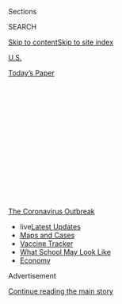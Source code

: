 <div id="app">

<div id="standalone-header">

<div class="interactive-masthead NYTAppHideMasthead css-qz70u6 e1suatyy0">

<div class="section css-ui9rw0 e1suatyy2">

<div class="css-eph4ug er09x8g0">

<div class="css-6n7j50">

</div>

<span class="css-1dv1kvn">Sections</span>

<div class="css-10488qs">

<span class="css-1dv1kvn">SEARCH</span>

</div>

[Skip to content](#site-content)[Skip to site
index](#site-index)

</div>

<div id="masthead-section-label" class="css-1wr3we4 eaxe0e00">

[U.S.](https://www.nytimes.com/section/us)

</div>

<div class="css-10698na e1huz5gh0">

</div>

</div>

<div id="masthead-bar-one" class="section hasLinks css-15hmgas e1csuq9d3">

<div class="css-uqyvli e1csuq9d0">

</div>

<div class="css-1uqjmks e1csuq9d1">

</div>

<div class="css-9e9ivx">

[](https://myaccount.nytimes.com/auth/login?response_type=cookie&client_id=vi)

</div>

<div class="css-1bvtpon e1csuq9d2">

[Today’s
Paper](https://www.nytimes.com/section/todayspaper)

</div>

</div>

</div>

<div class="css-1aor85t" style="opacity:0.000000001;z-index:-1;visibility:hidden">

<div class="css-1hqnpie">

<div class="css-epjblv">

<span class="css-17xtcya">[U.S.](/section/us)</span><span class="css-x15j1o">|</span><span class="css-fwqvlz">More
Than 40% of U.S. Coronavirus Deaths Are Linked to Nursing
Homes</span>

</div>

<div class="css-k008qs">

<div class="css-1iwv8en">

<span class="css-18z7m18"></span>

<div>

</div>

</div>

<span class="css-1n6z4y">https://nyti.ms/31mkr1B</span>

<div class="css-1705lsu">

<div class="css-4xjgmj">

<div class="css-4skfbu" data-role="toolbar" data-aria-label="Social Media Share buttons, Save button, and Comments Panel with current comment count" data-testid="share-tools">

  - 
  - 
  - 
  - 
    
    <div class="css-6n7j50">
    
    </div>

  - 

</div>

</div>

</div>

</div>

</div>

</div>

<div id="NYT_TOP_BANNER_REGION" class="css-mij9hh">

<div>

<div id="styln-prism-menu-1592847958612" class="section interactive-content interactive-size-medium css-1xxkt5x">

<div class="css-17ih8de interactive-body">

<div id="scroll-container" class="css-1gj85ro">

[<span class="styln-title-wrap"><span class="css-1pje3qr">The
Coronavirus</span><span class="css-1pje3qr">
Outbreak</span></span>](https://www.nytimes.com/news-event/coronavirus?action=click&pgtype=Article&state=default&region=TOP_BANNER&context=storylines_menu)

  - <span class="css-kqxiym" data-emphasize="true">live</span>[Latest
    Updates](https://www.nytimes.com/2020/08/02/world/coronavirus-updates.html?action=click&pgtype=Article&state=default&region=TOP_BANNER&context=storylines_menu)
  - [Maps and
    Cases](https://www.nytimes.com/interactive/2020/us/coronavirus-us-cases.html?action=click&pgtype=Article&state=default&region=TOP_BANNER&context=storylines_menu)
  - [Vaccine
    Tracker](https://www.nytimes.com/interactive/2020/science/coronavirus-vaccine-tracker.html?action=click&pgtype=Article&state=default&region=TOP_BANNER&context=storylines_menu)
  - [What School May Look
    Like](https://www.nytimes.com/interactive/2020/07/29/us/schools-reopening-coronavirus.html?action=click&pgtype=Article&state=default&region=TOP_BANNER&context=storylines_menu)
  - [Economy](https://www.nytimes.com/live/2020/07/31/business/stock-market-today-coronavirus?action=click&pgtype=Article&state=default&region=TOP_BANNER&context=storylines_menu)

</div>

</div>

</div>

</div>

</div>

<div id="top-wrapper" class="css-1sy8kpn">

<div id="top-slug" class="css-l9onyx">

Advertisement

</div>

[Continue reading the main
story](#after-top)

<div class="ad top-wrapper" style="text-align:center;height:100%;display:block;min-height:250px">

<div id="top" class="place-ad" data-position="top" data-size-key="top">

</div>

</div>

<div id="after-top">

</div>

</div>

</div>

<div id="site-content" data-role="main">

# More Than 40% of U.S. Coronavirus Deaths Are Linked to Nursing Homes

<div class="css-1vegfwe interactive-byline-container">

By <span class="css-1baulvz last-byline" itemprop="name">The New York
Times</span>Updated July 30,
2020

</div>

<div id="interactive-standalone-sharetools" class="css-wkcogx">

<div>

<div class="interactive-sharetools css-9z2bwm" data-role="toolbar" data-aria-label="Social Media Share buttons, Save button, and Comments Panel with current comment count" data-testid="share-tools">

  - 
  - 
  - 
  - 
    
    <div class="css-6n7j50">
    
    </div>

</div>

</div>

</div>

<div id="coronavirus-nursing-homes" class="section interactive-standard interactive-content interactive-size-scoop css-uc81c" data-id="100000007211951">

<div class="css-17ih8de interactive-body">

<div class="g-story g-nursing-homes g-freebird g-max-limit" data-preview-slug="2020-06-15-covid-nursing-home-tracker">

<div class="g-asset g-svelte" style="max-width: 360px">

<div data-role="img">

<div class="g-svelte" data-component="1">

<div class="g-jumbo-container svelte-hzaan4">

<div class="svelte-hzaan4" style="margin-right: 1em;">

<div class="g-jumbo-number svelte-hzaan4" style="font-weight: 700;">

41%

</div>

<div class="g-jumbo-number-label svelte-hzaan4">

of all U.S. deaths

</div>

<div class="g-overall-share g-deaths">

62,000+

<div class="g-bar">

<div class="g-nh-bar" style="width: 43.6%;">

</div>

</div>

</div>

</div>

<div class="svelte-hzaan4" style="margin-left: 1em;">

<div class="g-jumbo-number svelte-hzaan4" style="font-weight: 700;">

8%

</div>

<div class="g-jumbo-number-label svelte-hzaan4">

of all U.S. cases

</div>

<div class="g-overall-share g-cases">

362,000+

<div class="g-bar">

<div class="g-nh-bar" style="width: 11.8%;">

</div>

</div>

</div>

</div>

</div>

</div>

</div>

</div>

At least 62,000 residents and workers have died from the coronavirus at
nursing homes and other long-term care facilities for older adults in
the United States, according to a New York Times database. As of July
30, the virus has infected more than 362,000 people at some 16,000
facilities.

Nursing home populations are at a high risk of being infected by — and
dying from — the coronavirus, according to the [Centers for Disease
Control and
Prevention](https://www.cdc.gov/coronavirus/2019-ncov/hcp/long-term-care.html).
Covid-19, the disease caused by the coronavirus, is known to be
particularly lethal to adults in their 60s and older who have underlying
health conditions. And it can [spread more
easily](https://www.nytimes.com/2020/04/17/us/coronavirus-nursing-homes.html)
through congregate facilities, where many people live in a confined
environment and workers move from room to room.

While 8 percent of the country’s cases have occurred in long-term care
facilities, deaths related to Covid-19 in these facilities account for
more than 41 percent of the country’s pandemic
fatalities.

<div class="g-asset g-svelte g-center-headline" style="max-width: 945px">

### In 20 states, at least half of deaths are linked to nursing homes.

<div class="g-key keytype-segmented">

<div class="g-key-row g-key-row-title">

Share of state’s deaths linked to long-term care facilities

</div>

<div class="g-key-row">

<span class="g-key-rect" style="background-color:#FFDBCC;"></span>

0

25

</div>

<div class="g-key-row">

<span class="g-key-rect" style="background-color:#FF8866;"></span>

50

</div>

<div class="g-key-row">

<span class="g-key-rect" style="background-color:#EF493B;"></span>

75

</div>

<div class="g-key-row">

<span class="g-key-rect" style="background-color:#AC1D21;"></span>

100%

</div>

<div class="g-key-row g-solo-item">

<span class="g-key-rect" style="background-color:#e2e2e2;"></span>

Insufficient
data

</div>

<div class="clear">

</div>

</div>

<div data-role="img">

<div class="g-svelte" data-component="2">

<div class="g-map-wrapper svelte-b6esyi">

<div class="g-map-labels svelte-b6esyi">

<div class="g-map-label alabama g-nodata svelte-b6esyi" style="left:68.89%; top:70.85%; margin-left:0%; margin-top:0%; ">

<div class="g-state-name svelte-b6esyi">

Ala.

</div>

</div>

<div class="g-map-label alaska g-nodata svelte-b6esyi" style="left:10.5%; top:85.78%; margin-left:0%; margin-top:0%; ">

<div class="g-state-name svelte-b6esyi">

Alaska

</div>

</div>

<div class="g-map-label arizona g-nodata svelte-b6esyi" style="left:21.34%; top:62.68%; margin-left:0%; margin-top:0%; ">

<div class="g-state-name svelte-b6esyi">

Ariz.

</div>

</div>

<div class="g-map-label arkansas svelte-b6esyi" style="left:57.81%; top:64.09%; margin-left:0%; margin-top:0%; text-shadow: -1px -1px 0#FF8866, 1px -1px 0#FF8866, -1px 1px 0#FF8866, 1px 1px 0#FF8866">

<div class="g-state-name svelte-b6esyi">

Ark.

</div>

<div class="g-count svelte-b6esyi">

28%

</div>

</div>

<div class="g-map-label california svelte-b6esyi" style="left:8.42%; top:47.23%; margin-left:-0.92%; margin-top:0%; text-shadow: -1px -1px 0#FF8866, 1px -1px 0#FF8866, -1px 1px 0#FF8866, 1px 1px 0#FF8866">

<div class="g-state-name svelte-b6esyi">

Calif.

</div>

<div class="g-count svelte-b6esyi">

43%

</div>

</div>

<div class="g-map-label colorado g-reverse g-majority svelte-b6esyi" style="left:34.01%; top:47.52%; margin-left:0%; margin-top:0%; text-shadow: -1px -1px 0#EF493B, 1px -1px 0#EF493B, -1px 1px 0#EF493B, 1px 1px 0#EF493B">

<div class="g-state-name svelte-b6esyi">

Colo.

</div>

<div class="g-count svelte-b6esyi">

53%

</div>

</div>

<div class="g-map-label connecticut g-majority g-side-label svelte-b6esyi" style="left:92%; top:35.22%; margin-left:0%; margin-top:0%; ">

<div class="g-state-name svelte-b6esyi">

Conn.

</div>

<div class="g-count svelte-b6esyi">

74%

</div>

</div>

<div class="g-map-label delaware g-majority g-side-label svelte-b6esyi" style="left:90%; top:41.36%; margin-left:0%; margin-top:0%; ">

<div class="g-state-name svelte-b6esyi">

Del.

</div>

<div class="g-count svelte-b6esyi">

57%

</div>

</div>

<div class="g-map-label district-of-columbia g-side-label svelte-b6esyi" style="left:90%; top:44.32%; margin-left:0%; margin-top:0%; ">

<div class="g-state-name svelte-b6esyi">

D.C.

</div>

<div class="g-count svelte-b6esyi">

29%

</div>

</div>

<div class="g-map-label florida svelte-b6esyi" style="left:78.73%; top:84.58%; margin-left:2.05%; margin-top:0%; text-shadow: -1px -1px 0#FF8866, 1px -1px 0#FF8866, -1px 1px 0#FF8866, 1px 1px 0#FF8866">

<div class="g-state-name svelte-b6esyi">

Fla.

</div>

<div class="g-count svelte-b6esyi">

37%

</div>

</div>

<div class="g-map-label georgia svelte-b6esyi" style="left:75.49%; top:70.16%; margin-left:0%; margin-top:0%; text-shadow: -1px -1px 0#FF8866, 1px -1px 0#FF8866, -1px 1px 0#FF8866, 1px 1px 0#FF8866">

<div class="g-state-name svelte-b6esyi">

Ga.

</div>

<div class="g-count svelte-b6esyi">

44%

</div>

</div>

<div class="g-map-label hawaii g-nodata svelte-b6esyi" style="left:30.74%; top:93.99%; margin-left:-1.54%; margin-top:0%; ">

<div class="g-state-name svelte-b6esyi">

Hawaii

</div>

</div>

<div class="g-map-label idaho svelte-b6esyi" style="left:20.39%; top:24.03%; margin-left:0%; margin-top:1.64%; text-shadow: -1px -1px 0#FF8866, 1px -1px 0#FF8866, -1px 1px 0#FF8866, 1px 1px 0#FF8866">

<div class="g-state-name svelte-b6esyi">

Idaho

</div>

<div class="g-count svelte-b6esyi">

45%

</div>

</div>

<div class="g-map-label illinois g-reverse g-majority svelte-b6esyi" style="left:63.08%; top:44.29%; margin-left:0%; margin-top:0%; text-shadow: -1px -1px 0#EF493B, 1px -1px 0#EF493B, -1px 1px 0#EF493B, 1px 1px 0#EF493B">

<div class="g-state-name svelte-b6esyi">

Ill.

</div>

<div class="g-count svelte-b6esyi">

53%

</div>

</div>

<div class="g-map-label indiana g-reverse g-majority svelte-b6esyi" style="left:68.24%; top:44.12%; margin-left:0%; margin-top:0%; text-shadow: -1px -1px 0#EF493B, 1px -1px 0#EF493B, -1px 1px 0#EF493B, 1px 1px 0#EF493B">

<div class="g-state-name svelte-b6esyi">

Ind.

</div>

<div class="g-count svelte-b6esyi">

55%

</div>

</div>

<div class="g-map-label iowa g-reverse g-majority svelte-b6esyi" style="left:55.38%; top:37.26%; margin-left:0%; margin-top:0%; text-shadow: -1px -1px 0#EF493B, 1px -1px 0#EF493B, -1px 1px 0#EF493B, 1px 1px 0#EF493B">

<div class="g-state-name svelte-b6esyi">

Iowa

</div>

<div class="g-count svelte-b6esyi">

53%

</div>

</div>

<div class="g-map-label kansas g-reverse g-majority svelte-b6esyi" style="left:46.79%; top:50.7%; margin-left:0%; margin-top:0%; text-shadow: -1px -1px 0#EF493B, 1px -1px 0#EF493B, -1px 1px 0#EF493B, 1px 1px 0#EF493B">

<div class="g-state-name svelte-b6esyi">

Kan.

</div>

<div class="g-count svelte-b6esyi">

52%

</div>

</div>

<div class="g-map-label kentucky g-reverse g-majority svelte-b6esyi" style="left:70.59%; top:52.62%; margin-left:0%; margin-top:0%; text-shadow: -1px -1px 0#EF493B, 1px -1px 0#EF493B, -1px 1px 0#EF493B, 1px 1px 0#EF493B">

<div class="g-state-name svelte-b6esyi">

Ky.

</div>

<div class="g-count svelte-b6esyi">

62%

</div>

</div>

<div class="g-map-label louisiana svelte-b6esyi" style="left:59.09%; top:78.42%; margin-left:-1.03%; margin-top:0%; text-shadow: -1px -1px 0#FF8866, 1px -1px 0#FF8866, -1px 1px 0#FF8866, 1px 1px 0#FF8866">

<div class="g-state-name svelte-b6esyi">

La.

</div>

<div class="g-count svelte-b6esyi">

39%

</div>

</div>

<div class="g-map-label maine g-reverse g-majority svelte-b6esyi" style="left:94.26%; top:15.35%; margin-left:0%; margin-top:0%; text-shadow: -1px -1px 0#EF493B, 1px -1px 0#EF493B, -1px 1px 0#EF493B, 1px 1px 0#EF493B">

<div class="g-state-name svelte-b6esyi">

Maine

</div>

<div class="g-count svelte-b6esyi">

64%

</div>

</div>

<div class="g-map-label maryland g-reverse g-majority svelte-b6esyi" style="left:85.29%; top:43.2%; margin-left:-0.51%; margin-top:-0.66%; text-shadow: -1px -1px 0#EF493B, 1px -1px 0#EF493B, -1px 1px 0#EF493B, 1px 1px 0#EF493B">

<div class="g-state-name svelte-b6esyi">

Md.

</div>

<div class="g-count svelte-b6esyi">

59%

</div>

</div>

<div class="g-map-label massachusetts g-reverse g-majority svelte-b6esyi" style="left:92.03%; top:28.28%; margin-left:-0.92%; margin-top:0%; text-shadow: -1px -1px 0#EF493B, 1px -1px 0#EF493B, -1px 1px 0#EF493B, 1px 1px 0#EF493B">

<div class="g-state-name svelte-b6esyi">

Mass.

</div>

<div class="g-count svelte-b6esyi">

64%

</div>

</div>

<div class="g-map-label michigan svelte-b6esyi" style="left:68.67%; top:27.4%; margin-left:1.54%; margin-top:2.46%; text-shadow: -1px -1px 0#FF8866, 1px -1px 0#FF8866, -1px 1px 0#FF8866, 1px 1px 0#FF8866">

<div class="g-state-name svelte-b6esyi">

Mich.

</div>

<div class="g-count svelte-b6esyi">

32%

</div>

</div>

<div class="g-map-label minnesota g-reverse g-majority svelte-b6esyi" style="left:53.81%; top:21.63%; margin-left:0%; margin-top:0%; text-shadow: -1px -1px 0#EF493B, 1px -1px 0#EF493B, -1px 1px 0#EF493B, 1px 1px 0#EF493B">

<div class="g-state-name svelte-b6esyi">

Minn.

</div>

<div class="g-count svelte-b6esyi">

74%

</div>

</div>

<div class="g-map-label mississippi svelte-b6esyi" style="left:63.39%; top:71.73%; margin-left:0%; margin-top:0%; text-shadow: -1px -1px 0#FF8866, 1px -1px 0#FF8866, -1px 1px 0#FF8866, 1px 1px 0#FF8866">

<div class="g-state-name svelte-b6esyi">

Miss.

</div>

<div class="g-count svelte-b6esyi">

43%

</div>

</div>

<div class="g-map-label missouri g-nodata svelte-b6esyi" style="left:57.48%; top:51.11%; margin-left:0%; margin-top:0%; ">

<div class="g-state-name svelte-b6esyi">

Mo.

</div>

</div>

<div class="g-map-label montana svelte-b6esyi" style="left:29.43%; top:16.34%; margin-left:0%; margin-top:0%; text-shadow: -1px -1px 0#FFDBCC, 1px -1px 0#FFDBCC, -1px 1px 0#FFDBCC, 1px 1px 0#FFDBCC">

<div class="g-state-name svelte-b6esyi">

Mont.

</div>

<div class="g-count svelte-b6esyi">

13%

</div>

</div>

<div class="g-map-label nebraska svelte-b6esyi" style="left:44.52%; top:39.16%; margin-left:0%; margin-top:0%; text-shadow: -1px -1px 0#FF8866, 1px -1px 0#FF8866, -1px 1px 0#FF8866, 1px 1px 0#FF8866">

<div class="g-state-name svelte-b6esyi">

Neb.

</div>

<div class="g-count svelte-b6esyi">

28%

</div>

</div>

<div class="g-map-label nevada svelte-b6esyi" style="left:14.58%; top:41.29%; margin-left:0%; margin-top:0%; text-shadow: -1px -1px 0#FFDBCC, 1px -1px 0#FFDBCC, -1px 1px 0#FFDBCC, 1px 1px 0#FFDBCC">

<div class="g-state-name svelte-b6esyi">

Nev.

</div>

<div class="g-count svelte-b6esyi">

19%

</div>

</div>

<div class="g-map-label new-hampshire g-reverse g-majority svelte-b6esyi" style="left:91.55%; top:22.99%; margin-left:0%; margin-top:0%; text-shadow: -1px -1px 0#AC1D21, 1px -1px 0#AC1D21, -1px 1px 0#AC1D21, 1px 1px 0#AC1D21">

<div class="g-state-name svelte-b6esyi">

N.H.

</div>

<div class="g-count svelte-b6esyi">

82%

</div>

</div>

<div class="g-map-label new-jersey svelte-b6esyi" style="left:88.36%; top:37.74%; margin-left:0%; margin-top:0%; text-shadow: -1px -1px 0#FF8866, 1px -1px 0#FF8866, -1px 1px 0#FF8866, 1px 1px 0#FF8866">

<div class="g-state-name svelte-b6esyi">

N.J.

</div>

<div class="g-count svelte-b6esyi">

43%

</div>

</div>

<div class="g-map-label new-mexico svelte-b6esyi" style="left:31.85%; top:64.48%; margin-left:0%; margin-top:0%; text-shadow: -1px -1px 0#FF8866, 1px -1px 0#FF8866, -1px 1px 0#FF8866, 1px 1px 0#FF8866">

<div class="g-state-name svelte-b6esyi">

N.M.

</div>

<div class="g-count svelte-b6esyi">

35%

</div>

</div>

<div class="g-map-label new-york svelte-b6esyi" style="left:85.53%; top:28.16%; margin-left:0%; margin-top:0%; text-shadow: -1px -1px 0#FFDBCC, 1px -1px 0#FFDBCC, -1px 1px 0#FFDBCC, 1px 1px 0#FFDBCC">

<div class="g-state-name svelte-b6esyi">

N.Y.

</div>

<div class="g-count svelte-b6esyi">

20%

</div>

</div>

<div class="g-map-label north-carolina svelte-b6esyi" style="left:82.14%; top:57.47%; margin-left:0%; margin-top:0%; text-shadow: -1px -1px 0#FF8866, 1px -1px 0#FF8866, -1px 1px 0#FF8866, 1px 1px 0#FF8866">

<div class="g-state-name svelte-b6esyi">

N.C.

</div>

<div class="g-count svelte-b6esyi">

48%

</div>

</div>

<div class="g-map-label north-dakota g-reverse g-majority svelte-b6esyi" style="left:44.01%; top:17.07%; margin-left:0%; margin-top:0%; text-shadow: -1px -1px 0#EF493B, 1px -1px 0#EF493B, -1px 1px 0#EF493B, 1px 1px 0#EF493B">

<div class="g-state-name svelte-b6esyi">

N.D.

</div>

<div class="g-count svelte-b6esyi">

61%

</div>

</div>

<div class="g-map-label ohio g-reverse g-majority svelte-b6esyi" style="left:74.24%; top:41.47%; margin-left:0%; margin-top:0%; text-shadow: -1px -1px 0#EF493B, 1px -1px 0#EF493B, -1px 1px 0#EF493B, 1px 1px 0#EF493B">

<div class="g-state-name svelte-b6esyi">

Ohio

</div>

<div class="g-count svelte-b6esyi">

54%

</div>

</div>

<div class="g-map-label oklahoma svelte-b6esyi" style="left:48.28%; top:61.65%; margin-left:0%; margin-top:0%; text-shadow: -1px -1px 0#FF8866, 1px -1px 0#FF8866, -1px 1px 0#FF8866, 1px 1px 0#FF8866">

<div class="g-state-name svelte-b6esyi">

Okla.

</div>

<div class="g-count svelte-b6esyi">

44%

</div>

</div>

<div class="g-map-label oregon svelte-b6esyi" style="left:10.53%; top:21.98%; margin-left:0%; margin-top:0%; text-shadow: -1px -1px 0#FF8866, 1px -1px 0#FF8866, -1px 1px 0#FF8866, 1px 1px 0#FF8866">

<div class="g-state-name svelte-b6esyi">

Ore.

</div>

<div class="g-count svelte-b6esyi">

47%

</div>

</div>

<div class="g-map-label pennsylvania g-reverse g-majority svelte-b6esyi" style="left:82.64%; top:36.99%; margin-left:0%; margin-top:0%; text-shadow: -1px -1px 0#EF493B, 1px -1px 0#EF493B, -1px 1px 0#EF493B, 1px 1px 0#EF493B">

<div class="g-state-name svelte-b6esyi">

Pa.

</div>

<div class="g-count svelte-b6esyi">

67%

</div>

</div>

<div class="g-map-label rhode-island g-majority g-side-label svelte-b6esyi" style="left:93%; top:31.45%; margin-left:0%; margin-top:0%; ">

<div class="g-state-name svelte-b6esyi">

R.I.

</div>

<div class="g-count svelte-b6esyi">

78%

</div>

</div>

<div class="g-map-label south-carolina svelte-b6esyi" style="left:79.93%; top:64.33%; margin-left:0%; margin-top:0%; text-shadow: -1px -1px 0#FF8866, 1px -1px 0#FF8866, -1px 1px 0#FF8866, 1px 1px 0#FF8866">

<div class="g-state-name svelte-b6esyi">

S.C.

</div>

<div class="g-count svelte-b6esyi">

35%

</div>

</div>

<div class="g-map-label south-dakota svelte-b6esyi" style="left:44.08%; top:28.25%; margin-left:0%; margin-top:0%; text-shadow: -1px -1px 0#FF8866, 1px -1px 0#FF8866, -1px 1px 0#FF8866, 1px 1px 0#FF8866">

<div class="g-state-name svelte-b6esyi">

S.D.

</div>

<div class="g-count svelte-b6esyi">

29%

</div>

</div>

<div class="g-map-label tennessee svelte-b6esyi" style="left:69.07%; top:59.22%; margin-left:0%; margin-top:0%; text-shadow: -1px -1px 0#FFDBCC, 1px -1px 0#FFDBCC, -1px 1px 0#FFDBCC, 1px 1px 0#FFDBCC">

<div class="g-state-name svelte-b6esyi">

Tenn.

</div>

<div class="g-count svelte-b6esyi">

24%

</div>

</div>

<div class="g-map-label texas svelte-b6esyi" style="left:44.52%; top:76.92%; margin-left:0%; margin-top:0%; text-shadow: -1px -1px 0#FF8866, 1px -1px 0#FF8866, -1px 1px 0#FF8866, 1px 1px 0#FF8866">

<div class="g-state-name svelte-b6esyi">

Texas

</div>

<div class="g-count svelte-b6esyi">

31%

</div>

</div>

<div class="g-map-label utah svelte-b6esyi" style="left:23.25%; top:44.06%; margin-left:0%; margin-top:0%; text-shadow: -1px -1px 0#FF8866, 1px -1px 0#FF8866, -1px 1px 0#FF8866, 1px 1px 0#FF8866">

<div class="g-state-name svelte-b6esyi">

Utah

</div>

<div class="g-count svelte-b6esyi">

42%

</div>

</div>

<div class="g-map-label vermont g-majority g-side-label svelte-b6esyi" style="left:86%; top:15.29%; margin-left:0%; margin-top:0%; ">

<div class="g-state-name svelte-b6esyi">

Vt.

</div>

<div class="g-count svelte-b6esyi">

56%

</div>

</div>

<div class="g-map-label virginia g-reverse g-majority svelte-b6esyi" style="left:82.31%; top:49.91%; margin-left:0%; margin-top:0%; text-shadow: -1px -1px 0#EF493B, 1px -1px 0#EF493B, -1px 1px 0#EF493B, 1px 1px 0#EF493B">

<div class="g-state-name svelte-b6esyi">

Va.

</div>

<div class="g-count svelte-b6esyi">

56%

</div>

</div>

<div class="g-map-label washington g-reverse g-majority svelte-b6esyi" style="left:12.73%; top:9.65%; margin-left:0%; margin-top:0%; text-shadow: -1px -1px 0#EF493B, 1px -1px 0#EF493B, -1px 1px 0#EF493B, 1px 1px 0#EF493B">

<div class="g-state-name svelte-b6esyi">

Wash.

</div>

<div class="g-count svelte-b6esyi">

51%

</div>

</div>

<div class="g-map-label west-virginia svelte-b6esyi" style="left:78.63%; top:46.67%; margin-left:0%; margin-top:0%; text-shadow: -1px -1px 0#FF8866, 1px -1px 0#FF8866, -1px 1px 0#FF8866, 1px 1px 0#FF8866">

<div class="g-state-name svelte-b6esyi">

W.Va.

</div>

<div class="g-count svelte-b6esyi">

37%

</div>

</div>

<div class="g-map-label wisconsin g-nodata svelte-b6esyi" style="left:61%; top:27.33%; margin-left:0%; margin-top:0%; ">

<div class="g-state-name svelte-b6esyi">

Wis.

</div>

</div>

<div class="g-map-label wyoming svelte-b6esyi" style="left:31.57%; top:32.01%; margin-left:0%; margin-top:0%; text-shadow: -1px -1px 0#FFDBCC, 1px -1px 0#FFDBCC, -1px 1px 0#FFDBCC, 1px 1px 0#FFDBCC">

<div class="g-state-name svelte-b6esyi">

Wyo.

</div>

<div class="g-count svelte-b6esyi">

23%

</div>

</div>

</div>

</div>

</div>

</div>

</div>

<div class="g-asset g-svelte g-state-table" style="max-width: 600px">

### Cases and deaths in long-term care facilities, by state

<div data-role="img">

<div class="g-svelte" data-component="3">

|               | Facilities | Cases   | Deaths | Share of Covid‑19 Deaths ▼ |
| ------------- | ---------- | ------- | ------ | -------------------------- |
| United States | 16,000     | 362,000 | 62,000 | 41%                        |
| New Hampshire | 27         | 2,113   | 335    | 82%                        |
| Rhode Island  | 67         | 2,870   | 790    | 78%                        |
| Minnesota     | 892        | 5,777   | 1,207  | 74%                        |
| Connecticut   | 287        | 10,311  | 3,262  | 74%                        |
| Pennsylvania  | 835        | 23,093  | 4,857  | 67%                        |
| Maine         | 22         | 649     | 78     | 64%                        |
| Massachusetts | 702        | 24,059  | 5,472  | 64%                        |
| Kentucky      | 233        | 3,532   | 465    | 62%                        |
| North Dakota  | 77         | 580     | 65     | 61%                        |
| Maryland      | 300        | 13,774  | 2,066  | 59%                        |

<div class="g-show-more">

Show more

</div>

</div>

</div>

<div class="g-source">

<span class="g-credit g-note">\*In New York, the case count is often the
same as the death count because the state only reports the number of
people who have died but not the number of overall
infections.</span><span class="g-credit_bullet">·</span><span class="g-credit">States
with insufficient data to calculate a share of Covid-19 deaths are
shaded gray.</span>

</div>

</div>

The share of deaths linked to long-term care facilities for older adults
is even starker at the state level. In 20 states, the number of
residents and workers who have died accounts for either half or more
than half of all deaths from the virus.

Infected people linked to nursing homes also die at a higher rate than
the general population. The median case fatality rate — the number of
deaths divided by the number of cases — at facilities with reliable data
is 16 percent, significantly higher than the 3 percent case fatality
rate nationwide.

<div class="g-asset g-svelte" style="max-width: 600px">

### Facility fatality rates are much higher than the national average

#### Number of long-term care facilities by case fatality rate

<div data-role="img">

<div class="g-svelte" data-component="4">

<div class="g-chart-wrap svelte-1884ilc">

20facilities 40facilities 60facilities 80facilities 0% 10% 20% 30% 40%
50%
60%

<div class="g-labels svelte-1884ilc">

<div class="g-us-fatality-rate svelte-1884ilc" style="left: calc(5.519125683060109% - 55px); top: calc(12.5% - 30px);">

The U.S. case fatality rate is
3%.

</div>

<div class="svelte-1884ilc" style="left: 25.71311475409836%; top: calc(7.5% - 15px);">

The median case fatality rate in long-term care facilities is 16%.

</div>

</div>

</div>

</div>

</div>

<div class="g-source">

<span class="g-credit g-note">Note: Only facilities with reliable case
and death data and at least 50 cases are included.</span>

</div>

</div>

In the absence of comprehensive data from some states and the federal
government, The Times has been assembling its own database of
coronavirus cases and deaths at long-term care facilities for older
adults. These include nursing homes, assisted-living facilities, memory
care facilities, retirement and senior communities and rehabilitation
facilities. This tracker will be updated periodically.

Some states, including Colorado, Illinois, Nevada, New Jersey and South
Carolina, regularly release cumulative data on cases and deaths at
specific facilities. New York regularly releases facility-level
information about deaths, but not about cases. Ohio, Wisconsin and
Minnesota, among others, provide some details on the number of cases at
specific facilities — but not on deaths. Others report aggregate totals
for their states but provide no information on where the infections or
deaths have occurred. Some report very little or nothing at
all.

<div class="g-asset g-svelte g-center-headline" style="max-width: 1400px">

### There are at least 16,000 long-term care facilities with one or more coronavirus case

<div class="g-key keytype-inline">

<div class="g-key-row">

<span class="g-key-rect" style="background-color:#f7f7f7;"></span>

States that provide some facility data

</div>

<div class="g-key-row">

<span class="g-key-rect" style="background-color:#e2e2e2;"></span>

States that provide no facility
data

</div>

</div>

<div data-role="img">

<div class="g-svelte" data-component="5">

<div class="g-map-wrapper svelte-6a0s18">

<div class="g-map-labels svelte-6a0s18">

<div class="g-map-label g-no-data svelte-6a0s18" style="left:68.88588174807875%; top:70.8472138878308%;">

Ala.

</div>

<div class="g-map-label g-no-data svelte-6a0s18" style="left:10.504743378400619%; top:85.78043780492428%;">

Alaska

</div>

<div class="g-map-label g-no-data svelte-6a0s18" style="left:21.33638973177843%; top:62.684749742595855%;">

Ariz.

</div>

<div class="g-map-label svelte-6a0s18" style="left:34.005013676959514%; top:47.5220669951523%;">

Colo.

</div>

<div class="g-map-label svelte-6a0s18" style="left:80.7778739344436%; top:84.57935796236723%;">

Fla.

</div>

<div class="g-map-label svelte-6a0s18" style="left:75.48982321587147%; top:70.16333100426101%;">

Ga.

</div>

<div class="g-map-label g-no-data svelte-6a0s18" style="left:68.24288770837134%; top:44.11658340890208%;">

Ind.

</div>

<div class="g-map-label g-no-data svelte-6a0s18" style="left:46.78906264252245%; top:50.698478629542485%;">

Kan.

</div>

<div class="g-map-label svelte-6a0s18" style="left:94.26142273129504%; top:15.345449724720162%;">

Maine

</div>

<div class="g-map-label svelte-6a0s18" style="left:91.10720834628634%; top:28.278641471464255%;">

Mass.

</div>

<div class="g-map-label svelte-6a0s18" style="left:53.81138685129194%; top:21.63458846594597%;">

Minn.

</div>

<div class="g-map-label svelte-6a0s18" style="left:90.72076645423081%; top:37.74165359184226%;">

N.J.

</div>

<div class="g-map-label svelte-6a0s18" style="left:82.14345752838923%; top:57.46700895141371%;">

N.C.

</div>

<div class="g-map-label svelte-6a0s18" style="left:44.00889430070223%; top:17.071242110823466%;">

N.D.

</div>

<div class="g-map-label svelte-6a0s18" style="left:48.27663305541081%; top:61.65410204189975%;">

Okla.

</div>

<div class="g-map-label svelte-6a0s18" style="left:82.64128396342343%; top:36.988139517510824%;">

Pa.

</div>

<div class="g-map-label g-no-data svelte-6a0s18" style="left:44.07619561534326%; top:28.25074397884325%;">

S.D.

</div>

<div class="g-map-label g-no-data svelte-6a0s18" style="left:44.518820512372045%; top:76.92094264414251%;">

Texas

</div>

<div class="g-map-label svelte-6a0s18" style="left:31.574792340419556%; top:32.012935366976606%;">

Wyo.

</div>

<div class="g-map-label svelte-6a0s18" style="left:93.4243434233345%; top:34.50042437744752%;">

Conn.

</div>

<div class="g-map-label g-no-data svelte-6a0s18" style="left:57.4756497634729%; top:51.105138220634814%;">

Mo.

</div>

<div class="g-map-label svelte-6a0s18" style="left:78.62625195096811%; top:46.667613534091494%;">

W.Va.

</div>

<div class="g-map-label svelte-6a0s18" style="left:63.08022443645387%; top:44.28603934968803%;">

Ill.

</div>

<div class="g-map-label svelte-6a0s18" style="left:31.854104609914874%; top:64.47829502455656%;">

N.M.

</div>

<div class="g-map-label svelte-6a0s18" style="left:57.80572014261729%; top:64.0909894566926%;">

Ark.

</div>

<div class="g-map-label svelte-6a0s18" style="left:7.496846366719177%; top:47.23438070425034%;">

Calif.

</div>

<div class="g-map-label svelte-6a0s18" style="left:90.0830777189137%; top:42.40176121087236%;">

Del.

</div>

<div class="g-map-label svelte-6a0s18" style="left:85.41656632358303%; top:44.31424826019658%;">

D.C.

</div>

<div class="g-map-label g-no-data svelte-6a0s18" style="left:29.200902229444516%; top:93.99037237088199%;">

Hawaii

</div>

<div class="g-map-label svelte-6a0s18" style="left:55.37534560370349%; top:37.260384979618614%;">

Iowa

</div>

<div class="g-map-label svelte-6a0s18" style="left:70.58700085895676%; top:52.624597679235976%;">

Ky.

</div>

<div class="g-map-label svelte-6a0s18" style="left:85.80259226037874%; top:41.56417310797983%;">

Md.

</div>

<div class="g-map-label svelte-6a0s18" style="left:70.21108549312403%; top:29.858740822478435%;">

Mich.

</div>

<div class="g-map-label svelte-6a0s18" style="left:63.38888890875547%; top:71.72520707279459%;">

Miss.

</div>

<div class="g-map-label g-no-data svelte-6a0s18" style="left:29.430718442560444%; top:16.34148376785228%;">

Mont.

</div>

<div class="g-map-label svelte-6a0s18" style="left:91.55195442499158%; top:22.988725055637943%;">

N.H.

</div>

<div class="g-map-label svelte-6a0s18" style="left:85.5251968705079%; top:28.1606974663755%;">

N.Y.

</div>

<div class="g-map-label svelte-6a0s18" style="left:74.23682838220186%; top:41.46618404574027%;">

Ohio

</div>

<div class="g-map-label svelte-6a0s18" style="left:10.52516501376535%; top:21.978951725803125%;">

Ore.

</div>

<div class="g-map-label svelte-6a0s18" style="left:69.07417334206193%; top:59.21724878730412%;">

Tenn.

</div>

<div class="g-map-label svelte-6a0s18" style="left:23.254754935683067%; top:44.05940982495391%;">

Utah

</div>

<div class="g-map-label g-no-data svelte-6a0s18" style="left:82.30953877886901%; top:49.90571604953391%;">

Va.

</div>

<div class="g-map-label svelte-6a0s18" style="left:12.734102276191638%; top:9.650850067410992%;">

Wash.

</div>

<div class="g-map-label svelte-6a0s18" style="left:61.0002918620969%; top:27.327436601367122%;">

Wis.

</div>

<div class="g-map-label g-no-data svelte-6a0s18" style="left:44.51970708498768%; top:39.15507191348053%;">

Neb.

</div>

<div class="g-map-label svelte-6a0s18" style="left:79.92676713806297%; top:64.32600093588752%;">

S.C.

</div>

<div class="g-map-label svelte-6a0s18" style="left:20.385421665733343%; top:25.672458628078648%;">

Idaho

</div>

<div class="g-map-label svelte-6a0s18" style="left:14.578789927660072%; top:41.29083184919298%;">

Nev.

</div>

<div class="g-map-label svelte-6a0s18" style="left:89.56986159889769%; top:21.144372875365324%;">

Vt.

</div>

<div class="g-map-label svelte-6a0s18" style="left:58.06691736442773%; top:78.42131485332742%;">

La.

</div>

<div class="g-map-label svelte-6a0s18" style="left:94.8407979625229%; top:31.839855793955746%;">

R.I.

</div>

</div>

</div>

</div>

</div>

</div>

The Times’s numbers are based on official confirmations from states,
counties and the facilities themselves, as well as some data provided by
the federal government. They include residents and, in cases in which
reporting is available, employees of the facilities. Given the wide
variability in the type of information available, the totals shown here
almost certainly represent an undercount of the true toll.

The New York Times is tracking the coronavirus at nursing homes and
long-term care centers. Do you or a family member live or work in one of
these facilities? If so, [we would like to hear from
you](https://www.nytimes.com/2020/04/11/business/nursing-home-callout.html).

Here is a list of cases and deaths at long-term care facilities that
have had at least 50 cases. We are updating the numbers as we are able
to confirm them with state, county and facility
officials.

<div class="g-asset g-svelte" style="max-width: 600px">

### Cases and deaths, by facility

<div data-role="img">

<div class="g-svelte" data-component="6">

<div>

| Name                                                     | Location           | Cases | Deaths ▼ |
| -------------------------------------------------------- | ------------------ | ----- | -------- |
| Parker Jewish Institute for Health Care & Rehabilitation | Queens, N.Y.       | 82    | 82       |
| Paramus Veterans Memorial Home                           | Paramus, N.J.      | 292   | 82       |
| Conestoga View Nursing and Rehabilitation                | Lancaster, Pa.     | 282   | 77       |
| Gracedale Nursing Home                                   | Nazareth, Pa.      | 299   | 75       |
| Fair Acres Geriatric Center                              | Lima, Pa.          | 347   | 75       |
| Soldiers Home in Holyoke veterans center and hospital    | Holyoke, Mass.     | 161   | 74       |
| Brighton Rehabilitation & Wellness Center                | Beaver, Pa.        | 445   | 73       |
| Long Island State Veterans Home                          | Stony Brook, N.Y.  | 72    | 72       |
| The Plaza Rehab and Nursing Center                       | Bronx, N.Y.        | 71    | 71       |
| Isabella Geriatric Center                                | New York, N.Y.     | 68    | 68       |
| Lincoln Park Care Center rehabilitation facility         | Lincoln Park, N.J. | 266   | 66       |
| New Jersey Veterans Memorial Home at Menlo Park          | Edison, N.J.       | 282   | 66       |
| Bergen New Bridge Medical Center nursing home            | Paramus, N.J.      | 373   | 66       |
| Father Baker Manor nursing home                          | Orchard Park, N.Y. | 65    | 65       |
| Andover Subacute & Rehabilitation II                     | Andover, N.J.      | 232   | 65       |

<div class="g-show-more">

Show more

</div>

</div>

</div>

</div>

<div class="g-source">

<span class="g-credit g-note">\*In New York facilities, the case count
is often the same as the death count because the state only reports the
number of people who have died but not the number of overall
infections.</span>

</div>

</div>

## <span class="g-balancer" data-id="7">Tracking the Coronavirus</span>

<div class="g-asset g-embed" style="max-width: 600px">

<div data-role="img">

<div id="g-2020-03-16-coronavirus-maps-embed" class="g-story g-freebird g-max-limit" data-prd-dropzone-below-masthead="100000006938224" data-preview-slug="2020-03-16-coronavirus-maps">

<div class="g-asset g-svelte g-footer-nav" style="max-width: 600px">

<div class="g-svelte" data-component="1">

<div class="nav-wrap svelte-idrnru">

  - [World](https://www.nytimes.com/interactive/2020/world/coronavirus-maps.html)
  - [World
    Deaths](https://www.nytimes.com/interactive/2020/04/21/world/coronavirus-missing-deaths.html)
  - [U.S.
    Cities](https://www.nytimes.com/interactive/2020/04/23/upshot/five-ways-to-monitor-coronavirus-outbreak-us.html)
  - [U.S.
    Deaths](https://www.nytimes.com/interactive/2020/05/05/us/coronavirus-death-toll-us.html)
  - [Testing](https://www.nytimes.com/interactive/2020/us/coronavirus-testing.html)
  - [Nursing
    homes](https://www.nytimes.com/interactive/2020/us/coronavirus-nursing-homes.html)
  - [New York
    City](https://www.nytimes.com/interactive/2020/nyregion/new-york-city-coronavirus-cases.html)
  - [Reopening](https://www.nytimes.com/interactive/2020/us/states-reopen-map-coronavirus.html)
  - [Vaccines](https://www.nytimes.com/interactive/2020/science/coronavirus-vaccine-tracker.html)

Countries

  - [Brazil](https://www.nytimes.com/interactive/2020/world/americas/brazil-coronavirus-cases.html)
  - [Canada](https://www.nytimes.com/interactive/2020/world/canada/canada-coronavirus-cases.html)
  - [France](https://www.nytimes.com/interactive/2020/world/europe/france-coronavirus-cases.html)
  - [Germany](https://www.nytimes.com/interactive/2020/world/europe/germany-coronavirus-cases.html)
  - [India](https://www.nytimes.com/interactive/2020/world/asia/india-coronavirus-cases.html)
  - [Italy](https://www.nytimes.com/interactive/2020/world/europe/italy-coronavirus-cases.html)
  - [Mexico](https://www.nytimes.com/interactive/2020/world/americas/mexico-coronavirus-cases.html)
  - [Spain](https://www.nytimes.com/interactive/2020/world/europe/spain-coronavirus-cases.html)
  - [U.K.](https://www.nytimes.com/interactive/2020/world/europe/united-kingdom-coronavirus-cases.html)
  - [United
    States](https://www.nytimes.com/interactive/2020/us/coronavirus-us-cases.html)

State by
    state

  - [Alabama](https://www.nytimes.com/interactive/2020/us/alabama-coronavirus-cases.html)
  - [Alaska](https://www.nytimes.com/interactive/2020/us/alaska-coronavirus-cases.html)
  - [Arizona](https://www.nytimes.com/interactive/2020/us/arizona-coronavirus-cases.html)
  - [Arkansas](https://www.nytimes.com/interactive/2020/us/arkansas-coronavirus-cases.html)
  - [California](https://www.nytimes.com/interactive/2020/us/california-coronavirus-cases.html)
  - [Colorado](https://www.nytimes.com/interactive/2020/us/colorado-coronavirus-cases.html)
  - [Connecticut](https://www.nytimes.com/interactive/2020/us/connecticut-coronavirus-cases.html)
  - [Delaware](https://www.nytimes.com/interactive/2020/us/delaware-coronavirus-cases.html)
  - [Florida](https://www.nytimes.com/interactive/2020/us/florida-coronavirus-cases.html)
  - [Georgia](https://www.nytimes.com/interactive/2020/us/georgia-coronavirus-cases.html)
  - [Hawaii](https://www.nytimes.com/interactive/2020/us/hawaii-coronavirus-cases.html)
  - [Idaho](https://www.nytimes.com/interactive/2020/us/idaho-coronavirus-cases.html)
  - [Illinois](https://www.nytimes.com/interactive/2020/us/illinois-coronavirus-cases.html)
  - [Indiana](https://www.nytimes.com/interactive/2020/us/indiana-coronavirus-cases.html)
  - [Iowa](https://www.nytimes.com/interactive/2020/us/iowa-coronavirus-cases.html)
  - [Kansas](https://www.nytimes.com/interactive/2020/us/kansas-coronavirus-cases.html)
  - [Kentucky](https://www.nytimes.com/interactive/2020/us/kentucky-coronavirus-cases.html)
  - [Louisiana](https://www.nytimes.com/interactive/2020/us/louisiana-coronavirus-cases.html)
  - [Maine](https://www.nytimes.com/interactive/2020/us/maine-coronavirus-cases.html)
  - [Maryland](https://www.nytimes.com/interactive/2020/us/maryland-coronavirus-cases.html)
  - [Massachusetts](https://www.nytimes.com/interactive/2020/us/massachusetts-coronavirus-cases.html)
  - [Michigan](https://www.nytimes.com/interactive/2020/us/michigan-coronavirus-cases.html)
  - [Minnesota](https://www.nytimes.com/interactive/2020/us/minnesota-coronavirus-cases.html)
  - [Mississippi](https://www.nytimes.com/interactive/2020/us/mississippi-coronavirus-cases.html)
  - [Missouri](https://www.nytimes.com/interactive/2020/us/missouri-coronavirus-cases.html)
  - [Montana](https://www.nytimes.com/interactive/2020/us/montana-coronavirus-cases.html)
  - [Nebraska](https://www.nytimes.com/interactive/2020/us/nebraska-coronavirus-cases.html)
  - [Nevada](https://www.nytimes.com/interactive/2020/us/nevada-coronavirus-cases.html)
  - [New
    Hampshire](https://www.nytimes.com/interactive/2020/us/new-hampshire-coronavirus-cases.html)
  - [New
    Jersey](https://www.nytimes.com/interactive/2020/us/new-jersey-coronavirus-cases.html)
  - [New
    Mexico](https://www.nytimes.com/interactive/2020/us/new-mexico-coronavirus-cases.html)
  - [New
    York](https://www.nytimes.com/interactive/2020/us/new-york-coronavirus-cases.html)
  - [North
    Carolina](https://www.nytimes.com/interactive/2020/us/north-carolina-coronavirus-cases.html)
  - [North
    Dakota](https://www.nytimes.com/interactive/2020/us/north-dakota-coronavirus-cases.html)
  - [Ohio](https://www.nytimes.com/interactive/2020/us/ohio-coronavirus-cases.html)
  - [Oklahoma](https://www.nytimes.com/interactive/2020/us/oklahoma-coronavirus-cases.html)
  - [Oregon](https://www.nytimes.com/interactive/2020/us/oregon-coronavirus-cases.html)
  - [Pennsylvania](https://www.nytimes.com/interactive/2020/us/pennsylvania-coronavirus-cases.html)
  - [Puerto
    Rico](https://www.nytimes.com/interactive/2020/us/puerto-rico-coronavirus-cases.html)
  - [Rhode
    Island](https://www.nytimes.com/interactive/2020/us/rhode-island-coronavirus-cases.html)
  - [South
    Carolina](https://www.nytimes.com/interactive/2020/us/south-carolina-coronavirus-cases.html)
  - [South
    Dakota](https://www.nytimes.com/interactive/2020/us/south-dakota-coronavirus-cases.html)
  - [Tennessee](https://www.nytimes.com/interactive/2020/us/tennessee-coronavirus-cases.html)
  - [Texas](https://www.nytimes.com/interactive/2020/us/texas-coronavirus-cases.html)
  - [Utah](https://www.nytimes.com/interactive/2020/us/utah-coronavirus-cases.html)
  - [Vermont](https://www.nytimes.com/interactive/2020/us/vermont-coronavirus-cases.html)
  - [Virginia](https://www.nytimes.com/interactive/2020/us/virginia-coronavirus-cases.html)
  - [Washington](https://www.nytimes.com/interactive/2020/us/washington-coronavirus-cases.html)
  - [Washington,
    D.C.](https://www.nytimes.com/interactive/2020/us/washington-dc-coronavirus-cases.html)
  - [West
    Virginia](https://www.nytimes.com/interactive/2020/us/west-virginia-coronavirus-cases.html)
  - [Wisconsin](https://www.nytimes.com/interactive/2020/us/wisconsin-coronavirus-cases.html)
  - [Wyoming](https://www.nytimes.com/interactive/2020/us/wyoming-coronavirus-cases.html)

</div>

</div>

</div>

</div>

</div>

</div>

</div>

</div>

</div>

<div id="interactive-footer-container" class="css-ovgi28 interactive-footer-container">

Long-term care facility data is as of July 30 and will be updated
periodically. The New York Times's data is based on confirmed reports
from federal, state and local government sources, as well as facilities
themselves. The data may not match the numbers reported by any one
federal, state or local agency. The federal government, states, counties
and facilities report different portions of long-term care data, so
exercise caution when comparing facilities or aggregated data in
different states. The federal government and states frequently revise
their long-term care data up and down, for a variety of reasons.

By Matthew Conlen, Danielle Ivory, Karen Yourish, K.K. Rebecca Lai,
Adeel Hassan, Julia Calderone, Mitch Smith, Alex Lemonides, Jordan
Allen, Samone Blair, Maddie Burakoff, Sarah Cahalan, Zak Cassel, Matt
Craig, Yves De Jesus, Brandon Dupré, Timmy Facciola, Bianca Fortis,
Grace Gorenflo, Lauryn Higgins, Jake Holland, Ann Hinga Klein, Jacob
LaGesse, Alex Lim, Andrea Michelson, Jaylynn Moffat-Mowatt, Ashlyn
O’Hara, Miles McKinley, Lauren Messman, Paul Moon, Cierra S. Queen,
Thomas Rivas, Alison Saldanha, Alex Schwartz, Emily Schwing, Sarena
Snider, Alex Traub, Brandon Thorp, Alyssa Burr and Natasha
Rodriguez

<div id="interactive-addendum-list" class="css-1yiqkdd interactive-addendum-list">

<div class="interactive-addendum-item">

**Correction:** June 27, 2020

An earlier version of this article misstated the formula for case
fatality rate. It is the number of deaths divided by the number of
cases, not the number of cases divided by the number of deaths.

</div>

<div class="interactive-addendum-item">

**Correction:** July 8, 2020

An earlier version of this article transposed the national case fatality
rate and the median case fatality rate in nursing homes. As of July 8,
the national case fatality rate was 4 percent and the median case
fatality rate in nursing homes was 17 percent, not the other way
around.

</div>

</div>

</div>

</div>

<div id="standalone-footer">

<div>

<div>

<div id="interactive-footer-wrapper">

<div class="css-i29ckm">

<div class="interactive-sharetools css-9z2bwm" data-role="toolbar" data-aria-label="Social Media Share buttons, Save button, and Comments Panel with current comment count" data-testid="share-tools">

  - 
  - 
  - 
  - 
    
    <div class="css-6n7j50">
    
    </div>

</div>

</div>

<div>

</div>

<div id="bottom-wrapper" class="css-1ede5it">

<div id="bottom-slug" class="css-l9onyx">

Advertisement

</div>

[Continue reading the main
story](#after-bottom)

<div id="bottom" class="ad bottom-wrapper" style="text-align:center;height:100%;display:block;min-height:90px">

</div>

<div id="after-bottom">

</div>

</div>

## Site Index

<div>

</div>

## Site Information Navigation

  - [© <span>2020</span> <span>The New York Times
    Company</span>](https://help.nytimes.com/hc/en-us/articles/115014792127-Copyright-notice)

<!-- end list -->

  - [NYTCo](https://www.nytco.com/)
  - [Contact
    Us](https://help.nytimes.com/hc/en-us/articles/115015385887-Contact-Us)
  - [Work with us](https://www.nytco.com/careers/)
  - [Advertise](https://nytmediakit.com/)
  - [T Brand Studio](http://www.tbrandstudio.com/)
  - [Your Ad
    Choices](https://www.nytimes.com/privacy/cookie-policy#how-do-i-manage-trackers)
  - [Privacy](https://www.nytimes.com/privacy)
  - [Terms of
    Service](https://help.nytimes.com/hc/en-us/articles/115014893428-Terms-of-service)
  - [Terms of
    Sale](https://help.nytimes.com/hc/en-us/articles/115014893968-Terms-of-sale)
  - [Site
    Map](https://spiderbites.nytimes.com)
  - [Help](https://help.nytimes.com/hc/en-us)
  - [Subscriptions](https://www.nytimes.com/subscription?campaignId=37WXW)

</div>

</div>

</div>

</div>

</div>
